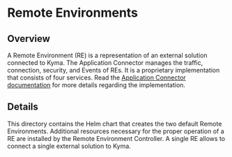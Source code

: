 # Remote Environments

## Overview

A Remote Environment (RE) is a representation of an external solution connected to Kyma. The Application Connector manages the traffic, connection, security, and Events of REs. It is a proprietary implementation that consists of four services.
Read the [Application Connector documentation](../../docs/application-connector/docs/001-overview-application-connector.md) for more details regarding the implementation.

## Details

This directory contains the Helm chart that creates the two default Remote Environments. 
Additional resources necessary for the proper operation of a RE are installed by the Remote Environment Controller.
A single RE allows to connect a single external solution to Kyma.

